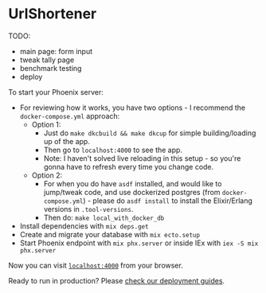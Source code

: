 # UrlShortener

TODO:
- main page: form input
- tweak tally page
- benchmark testing
- deploy


To start your Phoenix server:
  * For reviewing how it works, you have two options - I recommend the `docker-compose.yml` approach:
    - Option 1:
      - Just do `make dkcbuild && make dkcup` for simple building/loading up of the app. 
      - Then go to `localhost:4000` to see the app.
      - Note: I haven't solved live reloading in this setup - so you're gonna have to refresh every time you change code.
    - Option 2:
      - For when you do have `asdf` installed, and would like to jump/tweak code, and use dockerized postgres (from `docker-compose.yml`) - please do `asdf install` to install the Elixir/Erlang versions in `.tool-versions`.
      - Then do: `make local_with_docker_db`
  * Install dependencies with `mix deps.get`
  * Create and migrate your database with `mix ecto.setup`
  * Start Phoenix endpoint with `mix phx.server` or inside IEx with `iex -S mix phx.server`

Now you can visit [`localhost:4000`](http://localhost:4000) from your browser.

Ready to run in production? Please [check our deployment guides](https://hexdocs.pm/phoenix/deployment.html).

